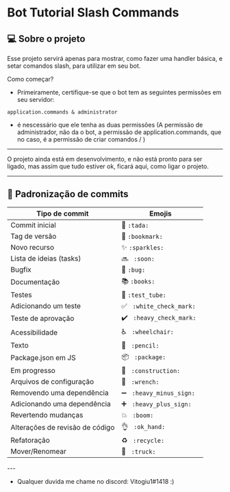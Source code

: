 # Bot Tutorial Slash Commands

## 💻 Sobre o projeto

Esse projeto servirá apenas para mostrar, como fazer uma handler básica, e setar comandos slash, para utilizar em seu bot.

Como começar?

- Primeiramente, certifique-se que o bot tem as seguintes permissões em seu servidor:

``` 
application.commands & administrator 
```

- é nescessário que ele tenha as duas permissões (A permissão de administrador, não da o bot, a permissão de application.commands, que no caso, é a permissão de criar comandos / )


---

O projeto ainda está em desenvolvimento, e não está pronto para ser ligado, mas assim que tudo estiver ok, ficará aqui, como ligar o projeto.  

---


## 💈 Padronização de commits

<table>
  <thead>
    <tr>
      <th>Tipo de commit</th>
      <th>Emojis</th>
    </tr>
  </thead>
 <tbody>
    <tr>
      <td>Commit inicial</td>
      <td> 🎉 <code>:tada:</code>   </td>
    </tr>
    <tr>
      <td> Tag de versão  </td>
      <td> 🔖 <code>:bookmark:</code>   </td>
    </tr>
    <tr>
      <td>  Novo recurso   </td>
      <td> ✨ <code>:sparkles:</code>   </td>
    </tr>
    <tr>
      <td>  Lista de ideias (tasks)    </td>
      <td> 🔜 <code> :soon: </code>   </td>
    </tr>
    <tr>
      <td>  Bugfix  </td>
      <td> 🐛 <code>:bug:</code>   </td>
    </tr>
    <tr>
      <td>  Documentação  </td>
      <td> 📚 <code>:books:</code>   </td>
    </tr>
    <tr>
      <td>  Testes  </td>
      <td> 🧪 <code>:test_tube: </code>   </td>
    </tr>
    <tr>
      <td>Adicionando um teste</td>
      <td> ✅ <code> :white_check_mark: </code>   </td>
    </tr>
    <tr>
      <td> Teste de aprovação </td>
      <td> ✔️ <code> :heavy_check_mark: </code>   </td>
    </tr>
    <tr>
      <td>  Acessibilidade    </td>
      <td> ♿ <code> :wheelchair: </code>   </td>
    </tr>
    <tr>
      <td>  Texto     </td>
      <td> 📝 <code> :pencil: </code>   </td>
    </tr>
    <tr>
      <td>  Package.json em JS      </td>
      <td> 📦 <code> :package: </code>   </td>
    </tr>
    <tr>
      <td>  Em progresso        </td>
      <td> 🚧 <code> :construction: </code>   </td>
    </tr>
    <tr>
      <td>   Arquivos de configuração        </td>
      <td> 🔧 <code> :wrench: </code>   </td>
    </tr>
    <tr>
      <td>   Removendo uma dependência        </td>
      <td> ➖ <code> :heavy_minus_sign: </code>   </td>
    </tr>
    <tr>
      <td>   Adicionando uma dependência        </td>
      <td> ➕ <code> :heavy_plus_sign: </code>   </td>
    </tr>
    <tr>
      <td>   Revertendo mudanças         </td>
      <td> 💥 <code> :boom: </code>   </td>
    </tr>
    <tr>
      <td>   Alterações de revisão de código        </td>
      <td> 👌 <code> :ok_hand: </code>   </td>
    </tr>
   <tr>
      <td>   Refatoração        </td>
      <td> ♻️ <code> :recycle: </code>   </td>
   </tr>
    <tr>
      <td>   Mover/Renomear        </td>
      <td> 🚚 <code> :truck: </code>   </td>
    </tr>
  </tbody>
</table>
---

- Qualquer duvida me chame no discord: Vitogiu1#1418 :)
